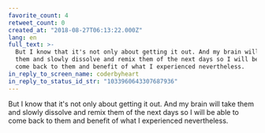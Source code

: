 ```yaml
---
favorite_count: 4
retweet_count: 0
created_at: "2018-08-27T06:13:22.000Z"
lang: en
full_text: >-
  But I know that it's not only about getting it out. And my brain will take
  them and slowly dissolve and remix them of the next days so I will be able to
  come back to them and benefit of what I experienced nevertheless.
in_reply_to_screen_name: coderbyheart
in_reply_to_status_id_str: "1033960643307687936"
---
```


But I know that it's not only about getting it out. And my brain will take them
and slowly dissolve and remix them of the next days so I will be able to come
back to them and benefit of what I experienced nevertheless.
